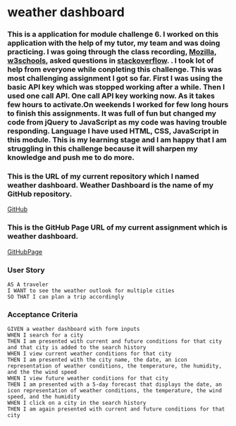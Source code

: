 # weather dashboard

### This is a  application for module challenge 6. I worked on this application with the help of my tutor, my team and was doing practicing. I was going through the class recording, [Mozilla]( https://developer.mozilla.org/en-US/docs/Web/JavaScript "dev.Mozilla"), [w3schools](https://www.w3schools.com/js/ "w3Schools"), asked questions in [stackoverflow](https://stackoverflow.com "stackoverflow.com"). . I took lot of help from everyone while conpleting this challenge. This was most challenging assignment I got so far. First I was using the basic API key which was stopped working after a while. Then I used one call API. One call API key working now. As it takes few hours to activate.On weekends I worked for few long hours to finish this assignments. It was full of fun but changed my code from jQuery to JavaScript as my code was having trouble responding. Language I have used HTML, CSS, JavaScript in this module. This is my learning stage and I am happy that I am struggling in this challenge because it will sharpen my knowledge and push me to do more. 

### This is the URL of my current repository which I named weather dashboard. Weather Dashboard is the name of my GitHub repository.
[GitHub](https://github.com/jaya4ever/weather-dashboard "GitHub Repository")

### This is the GitHub Page URL of my current assignment which is weather dashboard.
[GitHubPage]( https://jaya4ever.github.io/weather-dashboard/ "GitHub Page")


### User Story

```
AS A traveler
I WANT to see the weather outlook for multiple cities
SO THAT I can plan a trip accordingly
```


### Acceptance Criteria

```
GIVEN a weather dashboard with form inputs
WHEN I search for a city
THEN I am presented with current and future conditions for that city and that city is added to the search history
WHEN I view current weather conditions for that city
THEN I am presented with the city name, the date, an icon representation of weather conditions, the temperature, the humidity, and the the wind speed
WHEN I view future weather conditions for that city
THEN I am presented with a 5-day forecast that displays the date, an icon representation of weather conditions, the temperature, the wind speed, and the humidity
WHEN I click on a city in the search history
THEN I am again presented with current and future conditions for that city
```